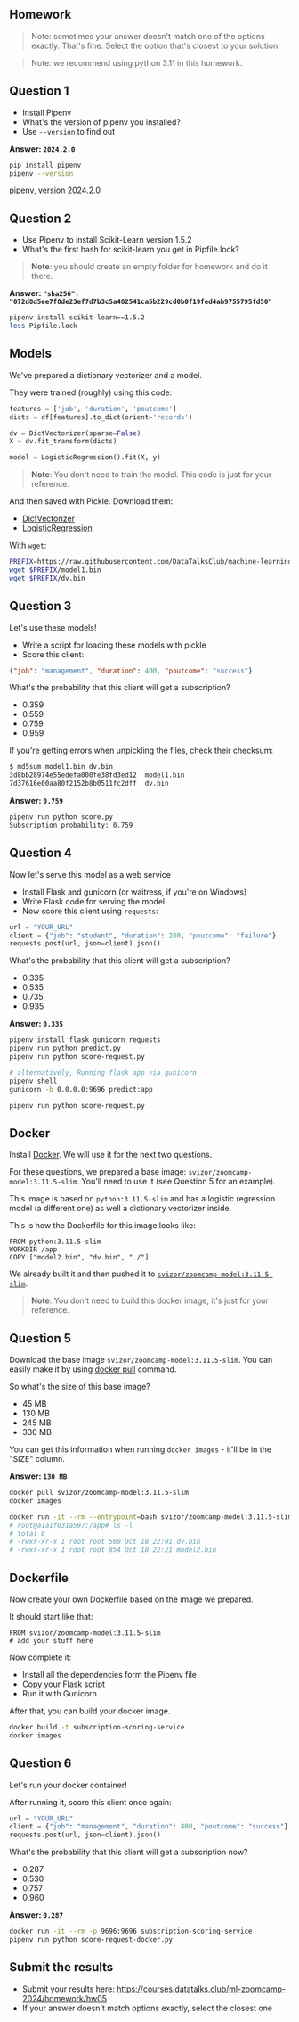 ## Homework

> Note: sometimes your answer doesn't match one of the options exactly.
> That's fine.
> Select the option that's closest to your solution.

> Note: we recommend using python 3.11 in this homework.

## Question 1

* Install Pipenv
* What's the version of pipenv you installed?
* Use `--version` to find out

**Answer: `2024.2.0`**

```bash
pip install pipenv
pipenv --version
```
pipenv, version 2024.2.0


## Question 2

* Use Pipenv to install Scikit-Learn version 1.5.2
* What's the first hash for scikit-learn you get in Pipfile.lock?

> **Note**: you should create an empty folder for homework
and do it there.

**Answer: `"sha256": "072d8d5ee7f8de23ef7d7b3c5a482541ca5b229cd0b0f19fed4ab9755795fd50"`**


```bash
pipenv install scikit-learn==1.5.2
less Pipfile.lock
```

## Models

We've prepared a dictionary vectorizer and a model.

They were trained (roughly) using this code:

```python
features = ['job', 'duration', 'poutcome']
dicts = df[features].to_dict(orient='records')

dv = DictVectorizer(sparse=False)
X = dv.fit_transform(dicts)

model = LogisticRegression().fit(X, y)
```

> **Note**: You don't need to train the model. This code is just for your reference.

And then saved with Pickle. Download them:

* [DictVectorizer](https://github.com/DataTalksClub/machine-learning-zoomcamp/tree/master/cohorts/2024/05-deployment/homework/dv.bin?raw=true)
* [LogisticRegression](https://github.com/DataTalksClub/machine-learning-zoomcamp/tree/master/cohorts/2024/05-deployment/homework/model1.bin?raw=true)

With `wget`:

```bash
PREFIX=https://raw.githubusercontent.com/DataTalksClub/machine-learning-zoomcamp/master/cohorts/2024/05-deployment/homework
wget $PREFIX/model1.bin
wget $PREFIX/dv.bin
```


## Question 3

Let's use these models!

* Write a script for loading these models with pickle
* Score this client:

```json
{"job": "management", "duration": 400, "poutcome": "success"}
```

What's the probability that this client will get a subscription?

* 0.359
* 0.559
* 0.759
* 0.959

If you're getting errors when unpickling the files, check their checksum:

```bash
$ md5sum model1.bin dv.bin
3d8bb28974e55edefa000fe38fd3ed12  model1.bin
7d37616e00aa80f2152b8b0511fc2dff  dv.bin
```

**Answer: `0.759`**

```bash
pipenv run python score.py
Subscription probability: 0.759
```


## Question 4

Now let's serve this model as a web service

* Install Flask and gunicorn (or waitress, if you're on Windows)
* Write Flask code for serving the model
* Now score this client using `requests`:

```python
url = "YOUR_URL"
client = {"job": "student", "duration": 280, "poutcome": "failure"}
requests.post(url, json=client).json()
```

What's the probability that this client will get a subscription?

* 0.335
* 0.535
* 0.735
* 0.935

**Answer: `0.335`**

```bash
pipenv install flask gunicorn requests
pipenv run python predict.py
pipenv run python score-request.py

# alternatively, Running flask app via gunicorn
pipenv shell
gunicorn -b 0.0.0.0:9696 predict:app

pipenv run python score-request.py
```


## Docker

Install [Docker](https://github.com/DataTalksClub/machine-learning-zoomcamp/blob/master/05-deployment/06-docker.md).
We will use it for the next two questions.

For these questions, we prepared a base image: `svizor/zoomcamp-model:3.11.5-slim`.
You'll need to use it (see Question 5 for an example).

This image is based on `python:3.11.5-slim` and has a logistic regression model
(a different one) as well a dictionary vectorizer inside.

This is how the Dockerfile for this image looks like:

```docker
FROM python:3.11.5-slim
WORKDIR /app
COPY ["model2.bin", "dv.bin", "./"]
```

We already built it and then pushed it to [`svizor/zoomcamp-model:3.11.5-slim`](https://hub.docker.com/r/svizor/zoomcamp-model).

> **Note**: You don't need to build this docker image, it's just for your reference.


## Question 5

Download the base image `svizor/zoomcamp-model:3.11.5-slim`. You can easily make it by using [docker pull](https://docs.docker.com/engine/reference/commandline/pull/) command.

So what's the size of this base image?

* 45 MB
* 130 MB
* 245 MB
* 330 MB

You can get this information when running `docker images` - it'll be in the "SIZE" column.

**Answer: `130 MB`**

```bash
docker pull svizor/zoomcamp-model:3.11.5-slim
docker images

docker run -it --rm --entrypoint=bash svizor/zoomcamp-model:3.11.5-slim
# root@a1a1f031a597:/app# ls -l
# total 8
# -rwxr-xr-x 1 root root 560 Oct 18 22:01 dv.bin
# -rwxr-xr-x 1 root root 854 Oct 18 22:21 model2.bin
```

## Dockerfile

Now create your own Dockerfile based on the image we prepared.

It should start like that:

```docker
FROM svizor/zoomcamp-model:3.11.5-slim
# add your stuff here
```

Now complete it:

* Install all the dependencies form the Pipenv file
* Copy your Flask script
* Run it with Gunicorn

After that, you can build your docker image.

```bash
docker build -t subscription-scoring-service .
docker images
```


## Question 6

Let's run your docker container!

After running it, score this client once again:

```python
url = "YOUR_URL"
client = {"job": "management", "duration": 400, "poutcome": "success"}
requests.post(url, json=client).json()
```

What's the probability that this client will get a subscription now?

* 0.287
* 0.530
* 0.757
* 0.960


**Answer: `0.287`**

```bash
docker run -it --rm -p 9696:9696 subscription-scoring-service
pipenv run python score-request-docker.py
```

## Submit the results

* Submit your results here: https://courses.datatalks.club/ml-zoomcamp-2024/homework/hw05
* If your answer doesn't match options exactly, select the closest one
